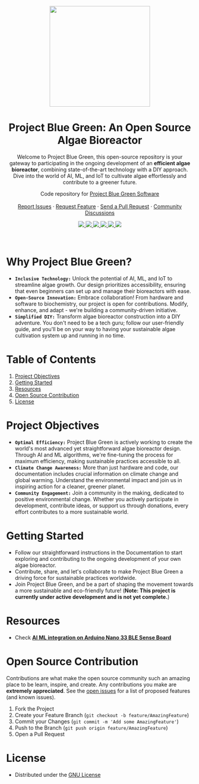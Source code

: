 <p align="center">
    <img src="https://images.emojiterra.com/google/noto-emoji/unicode-15/animated/1f9a0.gif" width="270">
    <h1 align="center">Project Blue Green: An Open Source Algae Bioreactor</h1>
    <p align="center">Welcome to Project Blue Green, this open-source repository is your gateway to participating in the ongoing development of an <strong>efficient algae bioreactor</strong>, combining state-of-the-art technology with a DIY approach. Dive into the world of AI, ML, and IoT to cultivate algae effortlessly and contribute to a greener future.</p>
    <p align="center">Code repository for <a href="https://github.com/ProjectBlueGreen/project_blue_green_software">Project Blue Green Software</a>
    <br/>
    <br/>
    <a href="https://github.com/ProjectBlueGreen/project_blue_green_software/issues">Report Issues</a>
    ·
    <a href="https://github.com/ProjectBlueGreen/project_blue_green_software/issues">Request Feature</a>
    ·
    <a href="https://github.com/ProjectBlueGreen/project_blue_green_software/pulls">Send a Pull Request</a>
    ·
    <a href="https://github.com/ProjectBlueGreen/project_blue_green_software/discussions">Community Discussions</a></p>
</p>

<p align="center">
  
  <a href="https://github.com/ProjectBlueGreen/Project_blue_green_bioreactor/network/members">
    <img src="https://img.shields.io/github/forks/ProjectBlueGreen/Project_blue_green_bioreactor">
  </a>
  <a href="https://github.com/ProjectBlueGreen/Project_blue_green_bioreactor/stargazers">
    <img src="https://img.shields.io/github/stars/ProjectBlueGreen/Project_blue_green_bioreactor">
  </a>
  <a href="https://github.com/ProjectBlueGreen/Project_blue_green_bioreactor/issues">
    <img src="https://img.shields.io/github/issues/ProjectBlueGreen/Project_blue_green_bioreactor">
  </a>
  <a href="https://github.com/ProjectBlueGreen/Project_blue_green_bioreactor/pulls">
    <img src="https://img.shields.io/github/issues-pr/ProjectBlueGreen/Project_blue_green_bioreactor">
  </a>
  <a href="https://github.com/ProjectBlueGreen/Project_blue_green_bioreactor/blob/master/discussions">
    <img src="https://img.shields.io/github/discussions/ProjectBlueGreen/Project_blue_green_bioreactor">
  </a>
  <a href="https://github.com/ProjectBlueGreen/Project_blue_green_bioreactor/blob/master/LICENSE">
    <img src="https://img.shields.io/github/license/ProjectBlueGreen/Project_blue_green_bioreactor">
  </a>
</br>
</br>
</br>
</p>


# **Why Project Blue Green?**
* **`Inclusive Technology:`**
    Unlock the potential of AI, ML, and IoT to streamline algae growth. Our design prioritizes accessibility, ensuring that even beginners can set up and manage their bioreactors with ease.
* **`Open-Source Innovation:`**
    Embrace collaboration! From hardware and software to biochemistry, our project is open for contributions. Modify, enhance, and adapt - we're building a community-driven initiative.
* **`Simplified DIY:`**
    Transform algae bioreactor construction into a DIY adventure. You don't need to be a tech guru; follow our user-friendly guide, and you'll be on your way to having your sustainable algae cultivation system up and running in no time.


# Table of Contents
1. [Project Objectives](#project-objectives)
2. [Getting Started](#getting-started)
3. [Resources](#resources)
4. [Open Source Contribution](#open-source-contribution)
5. [License](#license)

# Project Objectives
* **`Optimal Efficiency:`**
    Project Blue Green is actively working to create the world's most advanced yet straightforward algae bioreactor design. Through AI and ML algorithms, we're fine-tuning the process for maximum efficiency, making sustainable practices accessible to all.
* **`Climate Change Awareness:`**
    More than just hardware and code, our documentation includes crucial information on climate change and global warming. Understand the environmental impact and join us in inspiring action for a cleaner, greener planet.
* **`Community Engagement:`**
    Join a community in the making, dedicated to positive environmental change. Whether you actively participate in development, contribute ideas, or support us through donations, every effort contributes to a more sustainable world.
   
# Getting Started
* Follow our straightforward instructions in the Documentation to start exploring and contributing to the ongoing development of your own algae bioreactor.
* Contribute, share, and let's collaborate to make Project Blue Green a driving force for sustainable practices worldwide.
* Join Project Blue Green, and be a part of shaping the movement towards a more sustainable and eco-friendly future! (**Note: This project is currently under active development and is not yet complete.**)

# Resources
* Check [**AI ML integration on Arduino Nano 33 BLE Sense Board**](https://github.com/ProjectBlueGreen/project_blue_green_software/)

# Open Source Contribution
Contributions are what make the open source community such an amazing place to be learn, inspire, and create. Any contributions you make are **extremely appreciated**. See the [open issues](https://github.com/ProjectBlueGreen/Project_blue_green_bioreactor/issues) for a list of proposed features (and known issues).

1. Fork the Project
2. Create your Feature Branch (`git checkout -b feature/AmazingFeature`)
3. Commit your Changes (`git commit -m 'Add some AmazingFeature'`)
4. Push to the Branch (`git push origin feature/AmazingFeature`)
5. Open a Pull Request

# License
- Distributed under the [GNU License](LICENSE)
